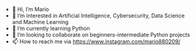 - 👋 Hi, I’m Mario
- 👀 I’m interested in Artificial Intelligence, Cybersecurity, Data Science and Machine Learning 
- 🌱 I’m currently learning Python 
- 💞️ I’m looking to collaborate on beginners-intermediate Python projects
- 📫 How to reach me via https://www.instagram.com/mario880209/

<!---
Mario8802/Mario8802 is a ✨ special ✨ repository because its `README.md` (this file) appears on your GitHub profile.
You can click the Preview link to take a look at your changes.
--->
